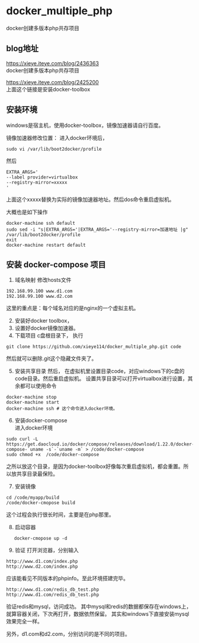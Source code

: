 # docker_multiple_php
docker创建多版本php共存项目

## blog地址

https://xieye.iteye.com/blog/2436363  
docker创建多版本php共存项目

https://xieye.iteye.com/blog/2425200  
上面这个链接是安装docker-toolbox

## 安装环境
windows是宿主机，使用docker-toolbox，镜像加速器请自行百度。

镜像加速器修改位置：
进入docker环境后，

    sudo vi /var/lib/boot2docker/profile

然后

    EXTRA_ARGS='
    --label provider=virtualbox
    --registry-mirror=xxxxx
    '

上面这个xxxxx替换为实际的镜像加速器地址。然后dos命令重启虚拟机。

大概也是如下操作

    docker-machine ssh default 
    sudo sed -i "s|EXTRA_ARGS='|EXTRA_ARGS='--registry-mirror=加速地址 |g" /var/lib/boot2docker/profile 
    exit 
    docker-machine restart default


## 安装 docker-compose 项目
1. 域名映射
修改hosts文件
~~~
192.168.99.100 www.d1.com
192.168.99.100 www.d2.com
~~~
这里的重点是：每个域名对应的是nginx的一个虚拟主机。

2. 安装好docker toolbox，
3. 设置好docker镜像加速器。
4. 下载项目
c盘根目录下，
执行
~~~
git clone https://github.com/xieye114/docker_multiple_php.git code
~~~
然后就可以删除.git这个隐藏文件夹了。

5. 安装共享目录
然后，
   在虚拟机里设置目录code，对应windows下的c盘的code目录。然后重启虚拟机。
   设置共享目录可以打开virtualbox进行设置，其余都可以使用命令
~~~   
docker-machine stop
docker-machine start
docker-machine ssh # 这个命令进入docker环境。
~~~
 6. 安装docker-compose  
  进入docker环境
~~~
sudo curl -L https://get.daocloud.io/docker/compose/releases/download/1.22.0/docker-compose-`uname -s`-`uname -m` > /code/docker-compose
sudo chmod +x  /code/docker-compose
~~~
之所以放这个目录，是因为docker-toolbox好像每次重启虚拟机，都会重置。所以放共享目录最保险。

7. 安装镜像
~~~
cd /code/myapp/build
/code/docker-cmopose build
~~~
这个过程会执行很长时间，主要是在php那里。

8. 启动容器
~~~   
   docker-cmopose up -d
~~~
9. 验证
打开浏览器，分别输入
~~~
http://www.d1.com/index.php
http://www.d2.com/index.php
~~~
应该能看见不同版本的phpinfo。至此环境搭建完毕。
~~~
http://www.d1.com/redis_db_test.php
http://www.d1.com/redis_db_test.php
~~~
验证redis和mysql，访问成功。
其中mysql和redis的数据都保存在windows上，就算容器关闭，下次再打开，数据依然保留。
其实和windows下直接安装mysql效果完全一样。

另外，d1.com和d2.com，分别访问的是不同的项目。









